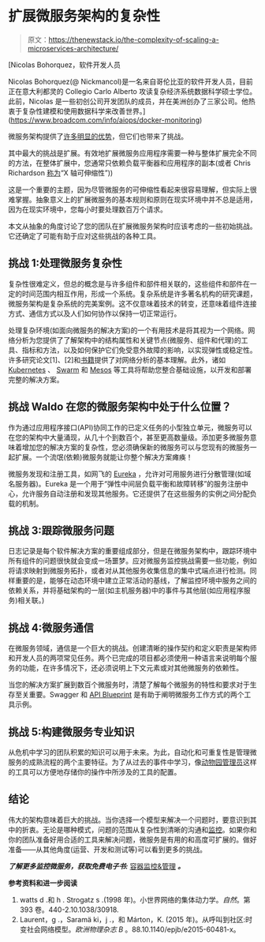 # 扩展微服务架构的复杂性

> 原文：<https://thenewstack.io/the-complexity-of-scaling-a-microservices-architecture/>

[](https://www.broadcom.com/info/aiops/docker-monitoring)

 [Nicolas Bohorquez，软件开发人员

Nicolas Bohorquez(@ Nickmancol)是一名来自哥伦比亚的软件开发人员，目前正在意大利都灵的 Collegio Carlo Alberto 攻读复杂经济系统数据科学硕士学位。此前，Nicolas 是一些初创公司开发团队的成员，并在美洲创办了三家公司。他热衷于复杂性建模和使用数据科学来改善世界。](https://www.broadcom.com/info/aiops/docker-monitoring) [](https://www.broadcom.com/info/aiops/docker-monitoring)

微服务架构提供了[许多明显的优势](http://www.boringgeek.com/thoughts-on-migrating-to-a-microservices-architecture)，但它们也带来了挑战。

其中最大的挑战是扩展。有效地扩展微服务应用程序需要一种与整体扩展完全不同的方法，在整体扩展中，您通常只依赖负载平衡器和应用程序的副本(或者 Chris Richardson [称为](http://microservices.io/articles/scalecube.html)“X 轴可伸缩性”))

这是一个重要的主题，因为尽管微服务的可伸缩性看起来很容易理解，但实际上很难掌握。抽象意义上的扩展微服务的基本规则和原则在现实环境中并不总是适用，因为在现实环境中，您每小时要处理数百万个请求。

本文从抽象的角度讨论了您的团队在扩展微服务架构时应该考虑的一些初始挑战。它还确定了可能有助于应对这些挑战的各种工具。

## 挑战 1:处理微服务复杂性

复杂性很难定义，但总的概念是与许多组件和部件相关联的，这些组件和部件在一定的时间范围内相互作用，形成一个系统。复杂系统是许多著名机构的研究课题，微服务架构是复杂系统的完美案例。这不仅意味着技术的转变，还意味着组件连接方式、通信方式以及人们如何协作以保持一切正常运行。

处理复杂环境(如面向微服务的解决方案)的一个有用技术是将其视为一个网络。网络分析为您提供了了解架构中的结构属性和关键节点(微服务、组件和代理)的工具、指标和方法，以及如何保护它们免受意外故障的影响，以实现弹性或稳定性。许多研究论文[1]、[2]和[书籍](http://barabasi.com/networksciencebook/)提供了对网络分析的基本理解。此外，诸如 [Kubernetes](http://kubernetes.io/) 、 [Swarm](https://docs.docker.com/swarm/) 和 [Mesos](http://mesos.apache.org/) 等工具将帮助您整合基础设施，以开发和部署完整的解决方案。

## 挑战 Waldo 在您的微服务架构中处于什么位置？

作为通过应用程序接口(API)协同工作的已定义任务的小型独立单元，微服务可以在您的架构中大量涌现，从几十个到数百个，甚至更高数量级。添加更多微服务意味着增加您的解决方案的复杂性，您必须确保新的微服务可以与您现有的微服务一起扩展。一个流氓(依赖)微服务就能让你整个解决方案瘫痪！

微服务发现和注册工具，如网飞的 [Eureka](https://github.com/Netflix/eureka) ，允许对可用服务进行分散管理(如域名服务器)。Eureka 是一个用于“弹性中间层负载平衡和故障转移”的服务注册中心，允许服务自动注册和发现其他服务。它还提供了在这些服务的实例之间分配负载的机制。

## 挑战 3:跟踪微服务问题

日志记录是每个软件解决方案的重要组成部分，但是在微服务架构中，跟踪环境中所有组件的问题很快就会变成一场噩梦。应对微服务监控挑战需要一些功能，例如将请求映射到微服务拓扑，或者对从其他服务收集信息的集中式端点进行检测。同样重要的是，能够在动态环境中建立正常活动的基线，了解监控环境中服务之间的依赖关系，并将基础架构的一层(如主机服务器)中的事件与其他层(如应用程序服务)相关联。)

## 挑战 4:微服务通信

在微服务领域，通信是一个巨大的挑战。创建清晰的操作契约和定义职责是架构师和开发人员的两项常见任务。两个已完成的项目都必须使用一种语言来说明每个服务的功能，在许多情况下，还必须说明上下文元素或对其他微服务的依赖性。

当您的解决方案扩展到数百个微服务时，清楚了解每个微服务的特性和要求对于生存至关重要。Swagger 和 [API Blueprint](https://apiblueprint.org/) 是有助于阐明微服务工作方式的两个工具示例。

## 挑战 5:构建微服务专业知识

从危机中学习的团队积累的知识可以用于未来。为此，自动化和可重复性是管理微服务的成熟流程的两个主要特征。为了从过去的事件中学习，像[动物园管理员](https://zookeeper.apache.org/)这样的工具可以方便地存储你的操作中所涉及的工具的配置。

## 结论

伟大的架构意味着巨大的挑战。当你选择一个模型来解决一个问题时，要意识到其中的折衷。无论是哪种模式，问题的范围从复杂性到清晰的沟通和[监控](https://www.ca.com/us/info/docker-container-monitoring-essentials.html)。如果你和你的团队准备好用合适的工具来解决问题，微服务是有用的和高度可扩展的。做好准备——从其他角度(运营、开发和测试等)可以看到更多的挑战。

***了解更多监控微服务，获取免费电子书:*** [容器监控&管理](https://www.ca.com/us/info/docker-container-monitoring-essentials.html#download) ***。***

**参考资料和进一步阅读**

1.  watts d .和 h . Strogatz s .(1998 年)。小世界网络的集体动力学。*自然*。第 393 卷。440-2.10.1038/30918.
2.  Laurent，g .，Saramä ki，j .，和 Márton，K. (2015 年)。从呼叫到社区:时变社会网络模型。*欧洲物理杂志 B* 。88.10.1140/epjb/e2015-60481-x。

<svg xmlns:xlink="http://www.w3.org/1999/xlink" viewBox="0 0 68 31" version="1.1"><title>Group</title> <desc>Created with Sketch.</desc></svg>